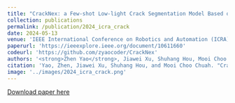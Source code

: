 ```yaml
---
title: "CrackNex: a Few-shot Low-light Crack Segmentation Model Based on Retinex Theory for UAV Inspections"
collection: publications
permalink: /publication/2024_icra_crack
date: 2024-05-13
venue: 'IEEE International Conference on Robotics and Automation (ICRA)'
paperurl: 'https://ieeexplore.ieee.org/document/10611660'
codeurl: 'https://github.com/zyaocoder/CrackNex'
authors: '<strong>Zhen Yao</strong>, Jiawei Xu, Shuhang Hou, Mooi Choo Chuah'
citation: 'Yao, Zhen, Jiawei Xu, Shuhang Hou, and Mooi Choo Chuah. "Cracknex: a few-shot low-light crack segmentation model based on retinex theory for uav inspections." 2024 IEEE International Conference on Robotics and Automation (ICRA).'
image: '../images/2024_icra_crack.png'
---
```


[Download paper here](https://ieeexplore.ieee.org/document/10611660)
